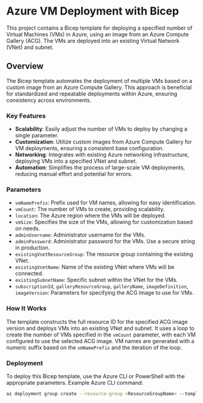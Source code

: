 # Azure VM Deployment with Bicep

This project contains a Bicep template for deploying a specified number of Virtual Machines (VMs) in Azure, using an image from an Azure Compute Gallery (ACG). The VMs are deployed into an existing Virtual Network (VNet) and subnet.

## Overview

The Bicep template automates the deployment of multiple VMs based on a custom image from an Azure Compute Gallery. This approach is beneficial for standardized and repeatable deployments within Azure, ensuring consistency across environments.

### Key Features

- **Scalability**: Easily adjust the number of VMs to deploy by changing a single parameter.
- **Customization**: Utilize custom images from Azure Compute Gallery for VM deployments, ensuring a consistent base configuration.
- **Networking**: Integrates with existing Azure networking infrastructure, deploying VMs into a specified VNet and subnet.
- **Automation**: Simplifies the process of large-scale VM deployments, reducing manual effort and potential for errors.

### Parameters

- `vmNamePrefix`: Prefix used for VM names, allowing for easy identification.
- `vmCount`: The number of VMs to create, providing scalability.
- `location`: The Azure region where the VMs will be deployed.
- `vmSize`: Specifies the size of the VMs, allowing for customization based on needs.
- `adminUsername`: Administrator username for the VMs.
- `adminPassword`: Administrator password for the VMs. Use a secure string in production.
- `existingVnetResourceGroup`: The resource group containing the existing VNet.
- `existingVnetName`: Name of the existing VNet where VMs will be connected.
- `existingSubnetName`: Specific subnet within the VNet for the VMs.
- `subscriptionId`, `galleryResourceGroup`, `galleryName`, `imageDefinition`, `imageVersion`: Parameters for specifying the ACG image to use for VMs.

### How It Works

The template constructs the full resource ID for the specified ACG image version and deploys VMs into an existing VNet and subnet. It uses a loop to create the number of VMs specified in the `vmCount` parameter, with each VM configured to use the selected ACG image. VM names are generated with a numeric suffix based on the `vmNamePrefix` and the iteration of the loop.

### Deployment

To deploy this Bicep template, use the Azure CLI or PowerShell with the appropriate parameters. Example Azure CLI command:

```bash
az deployment group create --resource-group <ResourceGroupName> --template-file ./vm-deployment.bicep 
```
